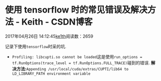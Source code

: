 # 使用 tensorflow 时的常见错误及解决方法 - Keith - CSDN博客





2017年04月26日 14:12:45[ke1th](https://me.csdn.net/u012436149)阅读数：2659








记录下使用`tensorflow`时采的坑.
- `Profiling: libcupti.so cannot be loaded`这是使用`run_options = tf.RunOptions(trace_level = tf.RunOptions.FULL_TRACE)`碰到的错误. 
**解决方法:**`Appending /usr/local/cuda/extras/CUPTI/lib64 to LD_LIBRARY_PATH environment variable`



